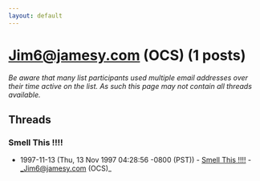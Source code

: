 ```yaml
---
layout: default
---
```


# Jim6@jamesy.com (OCS) (1 posts)

_Be aware that many list participants used multiple email addresses over their time active on the list. As such this page may not contain all threads available._

## Threads

### Smell This !!!!
+ 1997-11-13 (Thu, 13 Nov 1997 04:28:56 -0800 (PST)) - [Smell This !!!!](/archive/1997/11/44a2480cc2346e2440bec2188ff7e155af9f1723516343ee0c40b43f67c2e271) - _Jim6@jamesy.com (OCS)_

